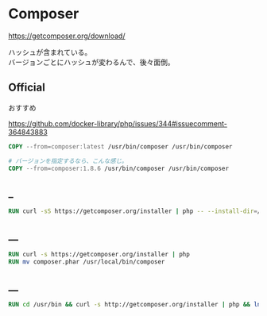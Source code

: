 # Composer
https://getcomposer.org/download/  

ハッシュが含まれている。  
バージョンごとにハッシュが変わるんで、後々面倒。  

## Official
おすすめ  

https://github.com/docker-library/php/issues/344#issuecomment-364843883  
```dockerfile
COPY --from=composer:latest /usr/bin/composer /usr/bin/composer

# バージョンを指定するなら、こんな感じ。
COPY --from=composer:1.8.6 /usr/bin/composer /usr/bin/composer
```


## _
```dockerfile
RUN curl -sS https://getcomposer.org/installer | php -- --install-dir=/usr/local/bin --filename=composer
```


## __
```dockerfile
RUN curl -s https://getcomposer.org/installer | php
RUN mv composer.phar /usr/local/bin/composer
```


## __
```dockerfile
RUN cd /usr/bin && curl -s http://getcomposer.org/installer | php && ln -s /usr/bin/composer.phar /usr/bin/composer
```

